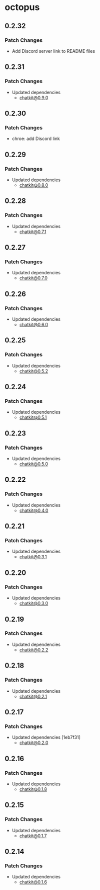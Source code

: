 # octopus

## 0.2.32

### Patch Changes

- Add Discord server link to README files

## 0.2.31

### Patch Changes

- Updated dependencies
  - chatkit@0.9.0

## 0.2.30

### Patch Changes

- chroe: add Discord link

## 0.2.29

### Patch Changes

- Updated dependencies
  - chatkit@0.8.0

## 0.2.28

### Patch Changes

- Updated dependencies
  - chatkit@0.7.1

## 0.2.27

### Patch Changes

- Updated dependencies
  - chatkit@0.7.0

## 0.2.26

### Patch Changes

- Updated dependencies
  - chatkit@0.6.0

## 0.2.25

### Patch Changes

- Updated dependencies
  - chatkit@0.5.2

## 0.2.24

### Patch Changes

- Updated dependencies
  - chatkit@0.5.1

## 0.2.23

### Patch Changes

- Updated dependencies
  - chatkit@0.5.0

## 0.2.22

### Patch Changes

- Updated dependencies
  - chatkit@0.4.0

## 0.2.21

### Patch Changes

- Updated dependencies
  - chatkit@0.3.1

## 0.2.20

### Patch Changes

- Updated dependencies
  - chatkit@0.3.0

## 0.2.19

### Patch Changes

- Updated dependencies
  - chatkit@0.2.2

## 0.2.18

### Patch Changes

- Updated dependencies
  - chatkit@0.2.1

## 0.2.17

### Patch Changes

- Updated dependencies [1eb7f31]
  - chatkit@0.2.0

## 0.2.16

### Patch Changes

- Updated dependencies
  - chatkit@0.1.8

## 0.2.15

### Patch Changes

- Updated dependencies
  - chatkit@0.1.7

## 0.2.14

### Patch Changes

- Updated dependencies
  - chatkit@0.1.6
